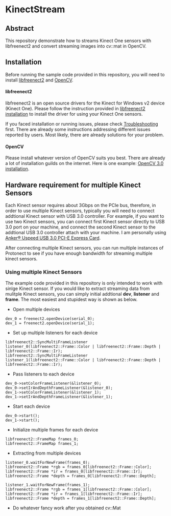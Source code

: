 # KinectStream


## Abstract
This repository demonstrate how to streams Kinect One sensors with libfreenect2 and convert streaming images into cv::mat in OpenCV. 

## Installation
Before running the sample code provided in this repository, you will need to install [libfreenect2](https://github.com/OpenKinect/libfreenect2) and [OpenCV](https://github.com/Itseez/opencv). 

#### libfreenect2

libfreenect2 is an open source drivers for the Kinect for Windows v2 device (Kinect One). Please follow the instruction provided in [libfreenect2 installation](https://github.com/OpenKinect/libfreenect2#installation) to install the driver for using your Kinect One sensors. 

If you faced installation or running issues, please check [Troubleshooting](https://github.com/OpenKinect/libfreenect2/wiki/Troubleshooting) first. There are already some instructions addressing different issues reported by users. Most likely, there are already solutions for your problem. 


#### OpenCV

Please install whatever version of OpenCV suits you best. There are already a lot of installation guilds on the internet. Here is one example: [OpenCV 3.0 installation](http://docs.opencv.org/3.0-beta/doc/tutorials/introduction/linux_install/linux_install.html). 

## Hardware requirement for multiple Kinect Sensors
Each Kinect sensor requires about 3Gbps on the PCIe bus, therefore, in order to use multiple Kinect sensors, typically you will need to connect addtional Kinect sensor with USB 3.0 controller. For example, if you want to use two Kinect sensors, you can connect first Kinect sensor directly to USB 3.0 port on your machine, and connect the second Kinect sensor to the addtional USB 3.0 controller attach with your machine. I am personally using [Anker® Uspeed USB 3.0 PCI-E Express Card](https://www.anker.com/products/68UPPCIE-4SU). 

After connecting multiple Kinect sensors, you can run multiple instances of Protonect to see if you have enough bandwidth for streaming multiple kinect sensors.

### Using multiple Kinect Sensors
The example code provided in this repository is only intended to work with sinlge Kinect sensor. If you would like to extract streaming data from mulitple Kinect sensors, you can simply initial addtional **dev**, **listener** and **frame**. The most easiest and stupidest way is shown as below. 

- Open multiple devices
```
dev_0 = freenect2.openDevice(serial_0); 
dev_1 = freenect2.openDevice(serial_1); 
```
- Set up multiple listeners for each device
```
libfreenect2::SyncMultiFrameListener listener_0(libfreenect2::Frame::Color | libfreenect2::Frame::Depth | libfreenect2::Frame::Ir);
libfreenect2::SyncMultiFrameListener listener_1(libfreenect2::Frame::Color | libfreenect2::Frame::Depth | libfreenect2::Frame::Ir);
```
- Pass listeners to each device
```
dev_0->setColorFrameListener(&listener_0);
dev_0->setIrAndDepthFrameListener(&listener_0);
dev_1->setColorFrameListener(&listener_1);
dev_1->setIrAndDepthFrameListener(&listener_1);
```
- Start each device
```
dev_0->start();
dev_1->start();
```
- Initialize multiple frames for each device
```
libfreenect2::FrameMap frames_0;
libfreenect2::FrameMap frames_1;
```
- Extracting from multiple devices
```
listener_0.waitForNewFrame(frames_0);
libfreenect2::Frame *rgb = frames_0[libfreenect2::Frame::Color];
libfreenect2::Frame *ir = frames_0[libfreenect2::Frame::Ir];
libfreenect2::Frame *depth = frames_0[libfreenect2::Frame::Depth];

listener_1.waitForNewFrame(frames_1);
libfreenect2::Frame *rgb = frames_1[libfreenect2::Frame::Color];
libfreenect2::Frame *ir = frames_1[libfreenect2::Frame::Ir];
libfreenect2::Frame *depth = frames_1[libfreenect2::Frame::Depth];
```

- Do whatever fancy work after you obtained cv::Mat





